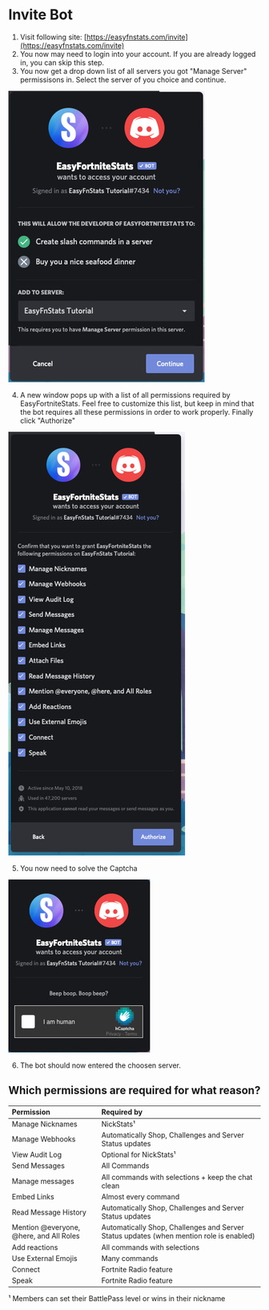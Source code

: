 # Invite Bot

1. Visit following site: [https://easyfnstats.com/invite](https://easyfnstats.com/invite)
2. You now may need to login into your account. If you are already logged in, you can skip this step.
3. You now get a drop down list of all servers you got "Manage Server" permissisons in. Select the server of you choice and continue.  

![](../.gitbook/assets/screenshot-2021-02-19-at-10.38.47.png)

4. A new window pops up with a list of all permissions required by EasyFortniteStats. Feel free to customize this list, but keep in mind that the bot requires all these permissions in order to work properly. Finally click "Authorize"

![](../.gitbook/assets/screenshot-2021-02-19-at-10.56.56.png)

5. You now need to solve the Captcha

![](../.gitbook/assets/screenshot-2021-02-19-at-11.48.43.png)

  
6. The bot should now entered the choosen server.

## Which permissions are required for what reason?

| Permission | Required by |
| :--- | :--- |
| Manage Nicknames | NickStats¹ |
| Manage Webhooks | Automatically Shop, Challenges and Server Status updates |
| View Audit Log | Optional for NickStats¹ |
| Send Messages | All Commands |
| Manage messages | All commands with selections + keep the chat clean |
| Embed Links | Almost every command |
| Read Message History | Automatically Shop, Challenges and Server Status updates |
| Mention @everyone, @here, and All Roles | Automatically Shop, Challenges and Server Status updates \(when mention role is enabled\) |
| Add reactions | All commands with selections |
| Use External Emojis | Many commands |
| Connect | Fortnite Radio feature |
| Speak | Fortnite Radio feature |

¹ Members can set their BattlePass level or wins in their nickname


